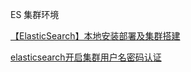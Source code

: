 ES 集群环境

[【ElasticSearch】本地安装部署及集群搭建](https://segmentfault.com/a/1190000023080158)

[elasticsearch开启集群用户名密码认证](https://blog.csdn.net/ColdFireMan/article/details/108738341)